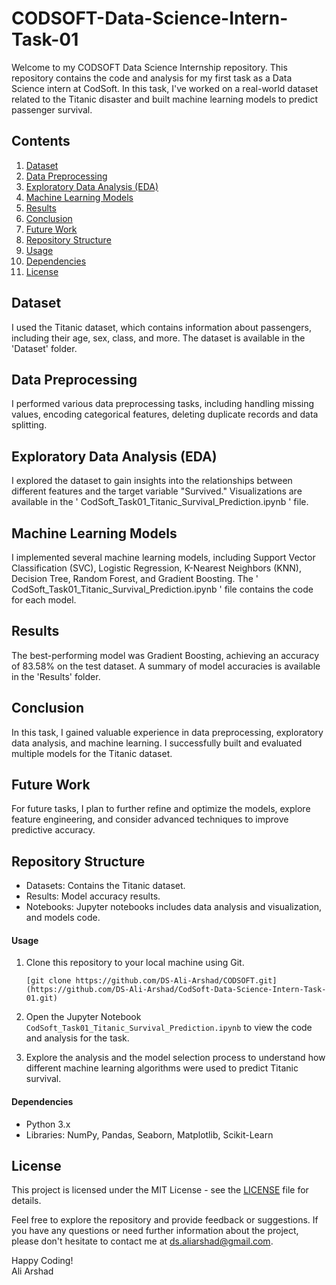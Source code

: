 # **CODSOFT-Data-Science-Intern-Task-01**

Welcome to my CODSOFT Data Science Internship repository. This repository contains the code and analysis for my first task as a Data Science intern at CodSoft. In this task, I've worked on a real-world dataset related to the Titanic disaster and built machine learning models to predict passenger survival.

## Contents
1. [Dataset](#dataset)
2. [Data Preprocessing](#data-preprocessing)
3. [Exploratory Data Analysis (EDA)](#exploratory-data-analysis-eda)
4. [Machine Learning Models](#machine-learning-models)
5. [Results](#results)
6. [Conclusion](#conclusion)
7. [Future Work](#future-work)
8. [Repository Structure](#repository-structure)
9. [Usage](#usage)
10. [Dependencies](#dependencies) 
11. [License](#license)

## Dataset
I used the Titanic dataset, which contains information about passengers, including their age, sex, class, and more. The dataset is available in the 'Dataset' folder. 

## Data Preprocessing
I performed various data preprocessing tasks, including handling missing values, encoding categorical features, deleting duplicate records and data splitting. 

## Exploratory Data Analysis (EDA)
I explored the dataset to gain insights into the relationships between different features and the target variable "Survived." Visualizations are available in the ' CodSoft_Task01_Titanic_Survival_Prediction.ipynb ' file.

## Machine Learning Models
I implemented several machine learning models, including Support Vector Classification (SVC), Logistic Regression, K-Nearest Neighbors (KNN), Decision Tree, Random Forest, and Gradient Boosting. The ' CodSoft_Task01_Titanic_Survival_Prediction.ipynb ' file contains the code for each model.

## Results
The best-performing model was Gradient Boosting, achieving an accuracy of 83.58% on the test dataset. A summary of model accuracies is available in the 'Results' folder.

## Conclusion
In this task, I gained valuable experience in data preprocessing, exploratory data analysis, and machine learning. I successfully built and evaluated multiple models for the Titanic dataset.

## Future Work
For future tasks, I plan to further refine and optimize the models, explore feature engineering, and consider advanced techniques to improve predictive accuracy.

## Repository Structure
- Datasets: Contains the Titanic dataset.
- Results: Model accuracy results.
- Notebooks: Jupyter notebooks includes data analysis and visualization, and models code.

#### Usage
1. Clone this repository to your local machine using Git.
   ```
   [git clone https://github.com/DS-Ali-Arshad/CODSOFT.git](https://github.com/DS-Ali-Arshad/CodSoft-Data-Science-Intern-Task-01.git)
   ```

2. Open the Jupyter Notebook ` CodSoft_Task01_Titanic_Survival_Prediction.ipynb ` to view the code and analysis for the task.

3. Explore the analysis and the model selection process to understand how different machine learning algorithms were used to predict Titanic survival.

#### Dependencies
- Python 3.x
- Libraries: NumPy, Pandas, Seaborn, Matplotlib, Scikit-Learn


## License
This project is licensed under the MIT License - see the [LICENSE](LICENSE) file for details.

Feel free to explore the repository and provide feedback or suggestions. If you have any questions or need further information about the project, please don't hesitate to contact me at ds.aliarshad@gmail.com.

Happy Coding! <br>
Ali Arshad
